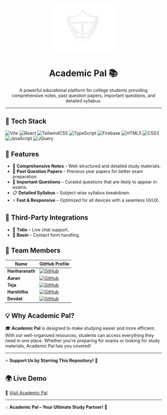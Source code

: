 <p align="center">
  <img src="logo_academic_pal-removebg-preview.png" alt="Academic Pal Logo" width="200"/>
</p>

<h1 align="center">Academic Pal 📚</h1>

<p align="center">
  A powerful educational platform for college students providing comprehensive notes, past question papers, important questions, and detailed syllabus.
</p>

---

## 🚀 Tech Stack

![Vite](https://img.shields.io/badge/Vite-646CFF?style=for-the-badge&logo=vite&logoColor=white)
![React](https://img.shields.io/badge/React-61DAFB?style=for-the-badge&logo=react&logoColor=black)
![TailwindCSS](https://img.shields.io/badge/TailwindCSS-38B2AC?style=for-the-badge&logo=tailwindcss&logoColor=white)
![TypeScript](https://img.shields.io/badge/TypeScript-3178C6?style=for-the-badge&logo=typescript&logoColor=white)
![Firebase](https://img.shields.io/badge/Firebase-FFCA28?style=for-the-badge&logo=firebase&logoColor=black)
![HTML5](https://img.shields.io/badge/HTML5-E34F26?style=for-the-badge&logo=html5&logoColor=white)
![CSS3](https://img.shields.io/badge/CSS3-1572B6?style=for-the-badge&logo=css3&logoColor=white)
![JavaScript](https://img.shields.io/badge/JavaScript-F7DF1E?style=for-the-badge&logo=javascript&logoColor=black)
![JQuery](https://img.shields.io/badge/JQuery-0769AD?style=for-the-badge&logo=jquery&logoColor=white)

## 🌟 Features

- 📖 **Comprehensive Notes** – Well-structured and detailed study materials.
- 📝 **Past Question Papers** – Previous year papers for better exam preparation.
- 🎯 **Important Questions** – Curated questions that are likely to appear in exams.
- 📋 **Detailed Syllabus** – Subject-wise syllabus breakdown.
- ⚡ **Fast & Responsive** – Optimized for all devices with a seamless UI/UX.

## 🔌 Third-Party Integrations

- 💬 **Tidio** – Live chat support.
- 📩 **Basin** – Contact form handling.

## 👥 Team Members

| Name | GitHub Profile |
|------|--------------|
| **Hariharanath** | [![GitHub](https://img.shields.io/badge/GitHub-181717?style=for-the-badge&logo=github&logoColor=white)](https://github.com/orgs/Academic-pal/people/Hari-hara7) |
| **Aaran** | [![GitHub](https://img.shields.io/badge/GitHub-181717?style=for-the-badge&logo=github&logoColor=white)](https://github.com/orgs/Academic-pal/people/Araan-Sheikh) |
| **Teja** | [![GitHub](https://img.shields.io/badge/GitHub-181717?style=for-the-badge&logo=github&logoColor=white)](https://github.com/GunaTeja777) |
| **Harshitha** | [![GitHub](https://img.shields.io/badge/GitHub-181717?style=for-the-badge&logo=github&logoColor=white)](https://github.com/orgs/Academic-pal/people/harshithaps11) |
| **Devdat** | [![GitHub](https://img.shields.io/badge/GitHub-181717?style=for-the-badge&logo=github&logoColor=white)](https://github.com/orgs/Academic-pal/people/devdat2021) |

## 💡 Why Academic Pal?

🎓 **Academic Pal** is designed to make studying easier and more efficient. With our well-organized resources, students can access everything they need in one place. Whether you're preparing for exams or looking for study materials, Academic Pal has you covered!

---

⭐ **Support Us by Starring This Repository!** 🚀

## 🌍 Live Demo
🔗 [Visit Academic Pal](https://academicpal7.onrender.com/)

---

💡 **Academic Pal – Your Ultimate Study Partner!** 🚀
